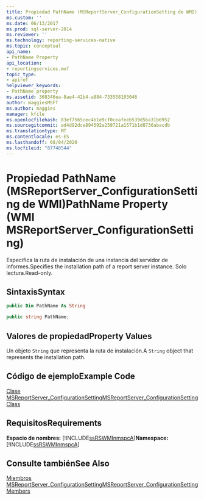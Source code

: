 ```yaml
---
title: Propiedad PathName (MSReportServer_ConfigurationSetting de WMI) | Microsoft Docs
ms.custom: ''
ms.date: 06/13/2017
ms.prod: sql-server-2014
ms.reviewer: ''
ms.technology: reporting-services-native
ms.topic: conceptual
api_name:
- PathName Property
api_location:
- reportingservices.mof
topic_type:
- apiref
helpviewer_keywords:
- PathName property
ms.assetid: 368346ea-8ae4-42b4-a884-733558103046
author: maggiesMSFT
ms.author: maggies
manager: kfile
ms.openlocfilehash: 83ef7565cec4b1e9cf0ceafeeb539d5ba31b6952
ms.sourcegitcommit: ad4d92dce894592a259721a1571b1d8736abacdb
ms.translationtype: MT
ms.contentlocale: es-ES
ms.lasthandoff: 08/04/2020
ms.locfileid: "87748544"
---
```

# <a name="pathname-property-wmi-msreportserver_configurationsetting"></a><span data-ttu-id="7cbad-102">Propiedad PathName (MSReportServer_ConfigurationSetting de WMI)</span><span class="sxs-lookup"><span data-stu-id="7cbad-102">PathName Property (WMI MSReportServer_ConfigurationSetting)</span></span>
  <span data-ttu-id="7cbad-103">Especifica la ruta de instalación de una instancia del servidor de informes.</span><span class="sxs-lookup"><span data-stu-id="7cbad-103">Specifies the installation path of a report server instance.</span></span> <span data-ttu-id="7cbad-104">Solo lectura.</span><span class="sxs-lookup"><span data-stu-id="7cbad-104">Read-only.</span></span>  
  
## <a name="syntax"></a><span data-ttu-id="7cbad-105">Sintaxis</span><span class="sxs-lookup"><span data-stu-id="7cbad-105">Syntax</span></span>  
  
```vb  
public Dim PathName As String  
```  
  
```csharp  
public string PathName;  
```  
  
## <a name="property-values"></a><span data-ttu-id="7cbad-106">Valores de propiedad</span><span class="sxs-lookup"><span data-stu-id="7cbad-106">Property Values</span></span>  
 <span data-ttu-id="7cbad-107">Un objeto `String` que representa la ruta de instalación.</span><span class="sxs-lookup"><span data-stu-id="7cbad-107">A `String` object that represents the installation path.</span></span>  
  
## <a name="example-code"></a><span data-ttu-id="7cbad-108">Código de ejemplo</span><span class="sxs-lookup"><span data-stu-id="7cbad-108">Example Code</span></span>  
 [<span data-ttu-id="7cbad-109">Clase MSReportServer_ConfigurationSetting</span><span class="sxs-lookup"><span data-stu-id="7cbad-109">MSReportServer_ConfigurationSetting Class</span></span>](msreportserver-configurationsetting-class.md)  
  
## <a name="requirements"></a><span data-ttu-id="7cbad-110">Requisitos</span><span class="sxs-lookup"><span data-stu-id="7cbad-110">Requirements</span></span>  
 <span data-ttu-id="7cbad-111">**Espacio de nombres:** [!INCLUDE[ssRSWMInmspcA](../../includes/ssrswminmspca-md.md)]</span><span class="sxs-lookup"><span data-stu-id="7cbad-111">**Namespace:** [!INCLUDE[ssRSWMInmspcA](../../includes/ssrswminmspca-md.md)]</span></span>  
  
## <a name="see-also"></a><span data-ttu-id="7cbad-112">Consulte también</span><span class="sxs-lookup"><span data-stu-id="7cbad-112">See Also</span></span>  
 [<span data-ttu-id="7cbad-113">Miembros MSReportServer_ConfigurationSetting</span><span class="sxs-lookup"><span data-stu-id="7cbad-113">MSReportServer_ConfigurationSetting Members</span></span>](msreportserver-configurationsetting-members.md)  
  
  
